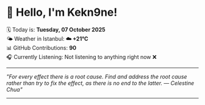# 👋 Hello, I'm Kekn9ne!

🗓️ Today is: **Tuesday, 07 October 2025**  
🌤️ Weather in Istanbul: **☁️   +21°C**  
📊 GitHub Contributions: **90**  
🎧 Currently Listening: Not listening to anything right now ❌

---

_"For every effect there is a root cause. Find and address the root cause rather than try to fix the effect, as there is no end to the latter. — *Celestine Chua*"_

---

